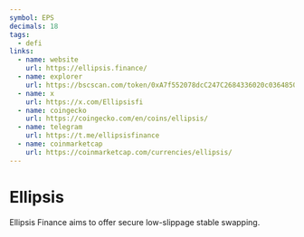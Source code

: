 ```yaml
---
symbol: EPS
decimals: 18
tags:
  - defi
links:
  - name: website
    url: https://ellipsis.finance/
  - name: explorer
    url: https://bscscan.com/token/0xA7f552078dcC247C2684336020c03648500C6d9F
  - name: x
    url: https://x.com/Ellipsisfi
  - name: coingecko
    url: https://coingecko.com/en/coins/ellipsis/
  - name: telegram
    url: https://t.me/ellipsisfinance
  - name: coinmarketcap
    url: https://coinmarketcap.com/currencies/ellipsis/
---
```


# Ellipsis

Ellipsis Finance aims to offer secure low-slippage stable swapping.
